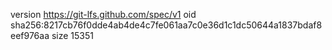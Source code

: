 version https://git-lfs.github.com/spec/v1
oid sha256:8217cb76f0dde4ab4de4c7fe061aa7c0e36d1c1dc50644a1837bdaf8eef976aa
size 15351
